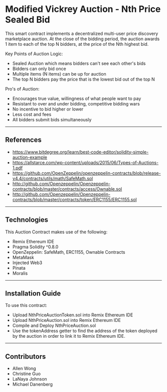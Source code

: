 # Modified Vickrey Auction - Nth Price Sealed Bid

This smart contract implements a decentralized multi-user price discovery marketplace auction. At the close of the bidding period, the auction awards 1 item to each of the top N bidders, at the price of the Nth highest bid.

Key Points of Auction Logic:
* Sealed Auction which means bidders can't see each other's bids
* Bidders can only bid once
* Multiple items (N items) can be up for auction
* The top N bidders pay the price that is the lowest bid out of the top N

Pro's of Auction:
* Encourages true value, willingness of what people want to pay
* Resistant to over and under bidding, competitive bidding wars
* No incentive to bid higher or lower
* Less cost and fees
* All bidders submit bids simultaneously
---

## References

* https://www.bitdegree.org/learn/best-code-editor/solidity-simple-auction-example
* https://allstarce.com/wp-content/uploads/2015/06/Types-of-Auctions-1.pdf
* https://github.com/OpenZeppelin/openzeppelin-contracts/blob/release-v4.4/contracts/utils/math/SafeMath.sol
* http://github.com/Openzeppelin/Openzeppelin-contracts/blob/master/contracts/access/Ownable.sol
* http://github.com/Openzeppelin/Openzeppelin-contracts/blob/master/contracts/token/ERC1155/ERC1155.sol

---

## Technologies

This Auction Contract makes use of the following:
* Remix Ethereum IDE
* Pragma Solidity ^0.8.0
* OpenZeppelin: SafeMath, ERC1155, Ownable Contracts
* MetaMask
* Injected Web3
* Pinata
* Moralis

---

## Installation Guide

To use this contract:
* Upload NthPriceAuctionToken.sol into Remix Ethereum IDE
* Upload NthPriceAuction.sol into Remix Ethereum IDE
* Compile and Deploy NthPriceAuction.sol
* Use the tokenAddress getter to find the address of the token deployed by the auction in order to link it to Remix Ethereum IDE.

---

## Contributors

* Allen Wong
* Christine Guo 
* LaNaya Johnson 
* Michael Danenberg
